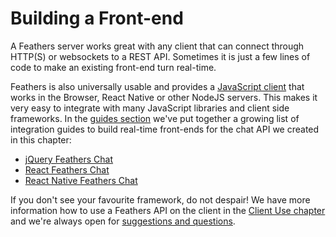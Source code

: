 # Building a Front-end

A Feathers server works great with any client that can connect through HTTP(S) or websockets to a REST API. Sometimes it is just a few lines of code to make an existing front-end turn real-time.

Feathers is also universally usable and provides a [JavaScript client](../clients/feathers.md) that works in the Browser, React Native or other NodeJS servers. This makes it very easy to integrate with many JavaScript libraries and client side frameworks. In the [guides section](../guides/readme.md) we've put together a growing list of integration guides to build real-time front-ends for the chat API we created in this chapter:

- [jQuery Feathers Chat](../guides/jquery.md)
- [React Feathers Chat](../guides/react.md)
- [React Native Feathers Chat](../guides/react-native.md)

If you don't see your favourite framework, do not despair! We have more information how to use a Feathers API on the client in the [Client Use chapter](../clients/readme.md) and we're always open for [suggestions and questions](../help/readme.md).

